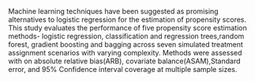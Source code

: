 Machine learning techniques have been suggested as promising alternatives to logistic regression for the estimation of propensity scores. 
This study evaluates the performance of five propensity score estimation methods- logistic regression, classification and regression trees,random forest, 
gradient boosting and bagging across seven simulated treatment assignment scenarios with varying complexity. 
Methods were assessed with on absolute relative bias(ARB), covariate balance(ASAM),Standard error, 
and 95% Confidence interval coverage at multiple sample sizes.
